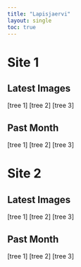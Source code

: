 ```yaml
---
title: "Lapisjaervi"
layout: single
toc: true
---
```


# Site 1

## Latest Images

[tree 1] [tree 2] [tree 3]

## Past Month

[tree 1] [tree 2] [tree 3]

# Site 2

## Latest Images

[tree 1] [tree 2] [tree 3]

## Past Month

[tree 1] [tree 2] [tree 3]
